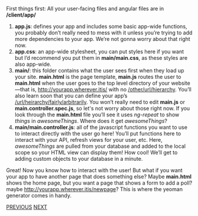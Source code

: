 First things first: All your user-facing files and angular files are in **/client/app/**  

1. **app.js**: defines your app and includes some basic app-wide functions, you probably don’t really need to mess with it unless you’re trying to add more dependencies to your app. We’re not gonna worry about that right now.  
2. **app.css**: an app-wide stylesheet, you can put styles here if you want but I’d recommend you put them in **main/main.css**, as these styles are also app-wide.  
3. **main/**: this folder contains what the user sees first when they load up your site. **main.html** is the page template, **main.js** routes the user to **main.html** when the user goes to the top level directory of your website—that is, <a href="#">http://yourapp.wherever.itis/</a> with no <a href="#">/other/url/hierarchy</a>. You’ll also learn soon that you can define your app’s <a href="#">/url/heirarchy/fairly/arbitrarily</a>. You won’t really need to edit **main.js** or **main.controller.spec.js**, so let's not worry about those right now. If you look through the **main.html** file you’ll see it uses *ng-repeat* to show *things* in *awesomeThings*. Where does it get *awesomeThings*?  
4. **main/main.controller.js**: all of the javascript functions you want to use to interact directly with the user go here! You’ll put functions here to interact with your API, refresh views for your user, etc. Here, *awesomeThings* are pulled from your database and added to the local scope so your HTML view can display them! How cool! We’ll get to adding custom objects to your database in a minute.

Great! Now you know how to interact with the user! But what if you want your app to have another page that does something else? Maybe **main.html** shows the home page, but you want a page that shows a form to add a poll? maybe <a href="#">http://yourapp.wherever.itis/newpage</a>? This is where the yeoman generator comes in handy.

[PREVIOUS](https://github.com/FreeCodeCamp/FreeCodeCamp/wiki/Guide-to-Basejumps-Table-of-Contents/)
[NEXT]()